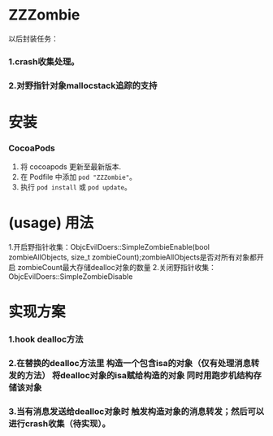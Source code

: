 # ZZZombie

以后封装任务：
### 1.crash收集处理。
### 2.对野指针对象mallocstack追踪的支持


安装
==============

### CocoaPods

1. 将 cocoapods 更新至最新版本.
2. 在 Podfile 中添加 `pod "ZZZombie"`。
3. 执行 `pod install` 或 `pod update`。

(usage) 用法
==============
1.开启野指针收集：ObjcEvilDoers::SimpleZombieEnable(bool zombieAllObjects, size_t zombieCount);zombieAllObjects是否对所有对象都开启 zombieCount最大存储dealloc对象的数量
2.关闭野指针收集：ObjcEvilDoers::SimpleZombieDisable

实现方案
==============

### 1.hook dealloc方法 
### 2.在替换的dealloc方法里 构造一个包含isa的对象（仅有处理消息转发的方法） 将dealloc对象的isa赋给构造的对象 同时用跑步机结构存储该对象 
### 3.当有消息发送给dealloc对象时 触发构造对象的消息转发；然后可以进行crash收集（待实现）。
